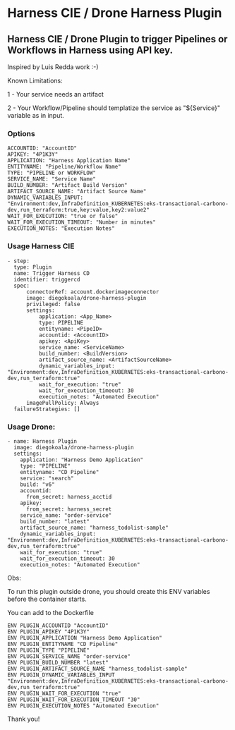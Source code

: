 # Harness CIE / Drone Harness Plugin

## Harness CIE / Drone Plugin to trigger Pipelines or Workflows in Harness using API key.

Inspired by Luis Redda work :-) 

Known Limitations:

1 - Your service needs an artifact

2 - Your Workflow/Pipeline should templatize the service as "${Service}" variable as in input.

### Options

    ACCOUNTID: "AccountID"
    APIKEY: "4P1K3Y"
    APPLICATION: "Harness Application Name"
    ENTITYNAME: "Pipeline/Workflow Name"
    TYPE: "PIPELINE or WORKFLOW"
    SERVICE_NAME: "Service Name"
    BUILD_NUMBER: "Artifact Build Version"
    ARTIFACT_SOURCE_NAME: "Artifact Source Name"
    DYNAMIC_VARIABLES_INPUT: "Environment:dev,InfraDefinition_KUBERNETES:eks-transactional-carbono-dev,run_terraform:true,key:value,key2:value2" 
    WAIT_FOR_EXECUTION: "true or false"
    WAIT_FOR_EXECUTION_TIMEOUT: "Number in minutes"
    EXECUTION_NOTES: "Execution Notes"

### Usage Harness CIE

    - step:
      type: Plugin
      name: Trigger Harness CD
      identifier: triggercd
      spec:
          connectorRef: account.dockerimageconnector
          image: diegokoala/drone-harness-plugin
          privileged: false
          settings:
              application: <App_Name>
              type: PIPELINE
              entityname: <PipeID>
              accountid: <AccountID>
              apikey: <ApiKey>
              service_name: <ServiceName>
              build_number: <BuildVersion>
              artifact_source_name: <ArtifactSourceName>
              dynamic_variables_input: "Environment:dev,InfraDefinition_KUBERNETES:eks-transactional-carbono-dev,run_terraform:true"
              wait_for_execution: "true"
              wait_for_execution_timeout: 30
              execution_notes: "Automated Execution"
          imagePullPolicy: Always
      failureStrategies: []



### Usage Drone:

    - name: Harness Plugin
      image: diegokoala/drone-harness-plugin
      settings:  
        application: "Harness Demo Application"
        type: "PIPELINE"
        entityname: "CD Pipeline"
        service: "search"
        build: "v6"
        accountid:
          from_secret: harness_acctid
        apikey: 
          from_secret: harness_secret
        service_name: "order-service"
        build_number: "latest"
        artifact_source_name: "harness_todolist-sample"
        dynamic_variables_input: "Environment:dev,InfraDefinition_KUBERNETES:eks-transactional-carbono-dev,run_terraform:true"
        wait_for_execution: "true"
        wait_for_execution_timeout: 30
        execution_notes: "Automated Execution"



Obs: 

To run this plugin outside drone, you should create this ENV variables before the container starts.

You can add to the Dockerfile

    ENV PLUGIN_ACCOUNTID "AccountID"
    ENV PLUGIN_APIKEY "4P1K3Y"
    ENV PLUGIN_APPLICATION "Harness Demo Application"
    ENV PLUGIN_ENTITYNAME "CD Pipeline"
    ENV PLUGIN_TYPE "PIPELINE"
    ENV PLUGIN_SERVICE_NAME "order-service"
    ENV PLUGIN_BUILD_NUMBER "latest"
    ENV PLUGIN_ARTIFACT_SOURCE_NAME "harness_todolist-sample"
    ENV PLUGIN_DYNAMIC_VARIABLES_INPUT "Environment:dev,InfraDefinition_KUBERNETES:eks-transactional-carbono-dev,run_terraform:true"
    ENV PLUGIN_WAIT_FOR_EXECUTION "true"
    ENV PLUGIN_WAIT_FOR_EXECUTION_TIMEOUT "30"
    ENV PLUGIN_EXECUTION_NOTES "Automated Execution"

Thank you!
